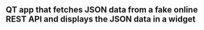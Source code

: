 ## QT app that fetches JSON data from a fake online REST API and displays the JSON data in a widget
